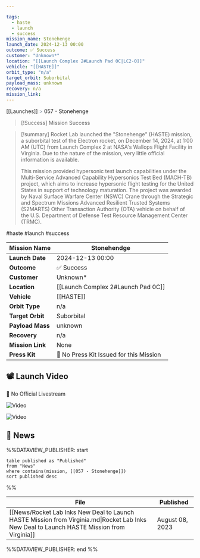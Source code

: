 ```yaml
---

tags:
  - haste
  - launch
  - success
mission_name: Stonehenge
launch_date: 2024-12-13 00:00
outcome: ✅ Success
customer: "Unknown*"
location: "[[Launch Complex 2#Launch Pad 0C|LC2-0]]"
vehicle: "[[HASTE]]"
orbit_type: "n/a"
target_orbit: Suborbital
payload_mass: unknown
recovery: n/a
mission_link: 
---
```

[[Launches]]  <span style="color: LightSlateGray">></span>  057 - Stonehenge

>[!Success] Mission Success

>[!summary]
>Rocket Lab launched the "Stonehenge" (HASTE) mission, a suborbital test of the Electron rocket, on December 14, 2024, at 1:00 AM (UTC) from Launch Complex 2 at NASA's Wallops Flight Facility in Virginia. Due to the nature of the mission, very little official information is available.
>
>This mission provided hypersonic test launch capabilities under the Multi-Service Advanced Capability Hypersonics Test Bed (MACH-TB) project, which aims to increase hypersonic flight testing for the United States in support of technology maturation. The project was awarded by Naval Surface Warfare Center (NSWC) Crane through the Strategic and Spectrum Missions Advanced Resilient Trusted Systems (S2MARTS) Other Transaction Authority (OTA) vehicle on behalf of the U.S. Department of Defense Test Resource Management Center (TRMC).

#haste #launch #success

| **Mission Name** | Stonehendge                             |
| ---------------- | --------------------------------------- |
| **Launch Date**  | 2024-12-13 00:00                        |
| **Outcome**      | ✅ Success                               |
| **Customer**     | Unknown*                                |
| **Location**     | [[Launch Complex 2#Launch Pad 0C]]      |
| **Vehicle**      | [[HASTE]]                               |
| **Orbit Type**   | n/a                                     |
| **Target Orbit** | Suborbital                              |
| **Payload Mass** | unknown                                 |
| **Recovery**     | n/a                                     |
| **Mission Link** | None                                    |
| **Press Kit**    | 🚫 No Press Kit Issued for this Mission |

## 📽️ Launch Video

🚫 No Official Livestream  

![Video](https://x.com/kyle_LTS/status/1867760256274903275)

![Video](https://x.com/joshlikesrocket/status/1867745406341591451)

## 📰 News
%%DATAVIEW_PUBLISHER: start
```
table published as "Published"
from "News"
where contains(mission, [[057 - Stonehenge]])
sort published desc
```
%%

| File                                                                                                                                       | Published       |
| ------------------------------------------------------------------------------------------------------------------------------------------ | --------------- |
| [[News/Rocket Lab Inks New Deal to Launch HASTE Mission from Virginia.md\|Rocket Lab Inks New Deal to Launch HASTE Mission from Virginia]] | August 08, 2023 |

%%DATAVIEW_PUBLISHER: end %%